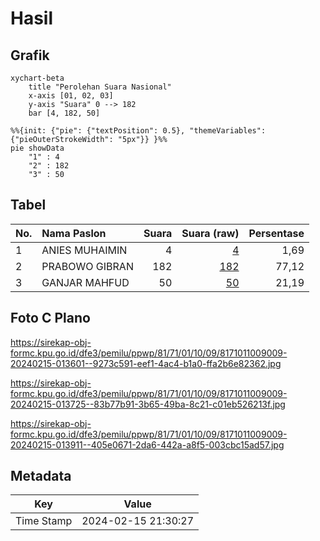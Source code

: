 # Hasil

## Grafik

```mermaid
xychart-beta
    title "Perolehan Suara Nasional"
    x-axis [01, 02, 03]
    y-axis "Suara" 0 --> 182
    bar [4, 182, 50]
```

```mermaid
%%{init: {"pie": {"textPosition": 0.5}, "themeVariables": {"pieOuterStrokeWidth": "5px"}} }%%
pie showData
    "1" : 4
    "2" : 182
    "3" : 50
```

## Tabel

| No. | Nama Paslon    | Suara | Suara (raw) | Persentase |
|:--- |:-------------- | -----:| -----------:| ----------:|
| 1   | ANIES MUHAIMIN | 4     | [4][p-1]    | 1,69       |
| 2   | PRABOWO GIBRAN | 182   | [182][p-2]  | 77,12      |
| 3   | GANJAR MAHFUD  | 50    | [50][p-3]   | 21,19      |


[p-1]: https://github.com/gigit-pemilu/pemilu-2024/blob/main/pilpres/hitung-suara/sub/81-maluku/sub/71-kota-ambon/sub/01-nusaniwe/sub/1009-kudamati/sub/009-tps/sub/paslon-1.txt
[p-2]: https://github.com/gigit-pemilu/pemilu-2024/blob/main/pilpres/hitung-suara/sub/81-maluku/sub/71-kota-ambon/sub/01-nusaniwe/sub/1009-kudamati/sub/009-tps/sub/paslon-2.txt
[p-3]: https://github.com/gigit-pemilu/pemilu-2024/blob/main/pilpres/hitung-suara/sub/81-maluku/sub/71-kota-ambon/sub/01-nusaniwe/sub/1009-kudamati/sub/009-tps/sub/paslon-3.txt

## Foto C Plano

https://sirekap-obj-formc.kpu.go.id/dfe3/pemilu/ppwp/81/71/01/10/09/8171011009009-20240215-013601--9273c591-eef1-4ac4-b1a0-ffa2b6e82362.jpg

https://sirekap-obj-formc.kpu.go.id/dfe3/pemilu/ppwp/81/71/01/10/09/8171011009009-20240215-013725--83b77b91-3b65-49ba-8c21-c01eb526213f.jpg

https://sirekap-obj-formc.kpu.go.id/dfe3/pemilu/ppwp/81/71/01/10/09/8171011009009-20240215-013911--405e0671-2da6-442a-a8f5-003cbc15ad57.jpg


## Metadata

| Key        | Value               |
| ---------- | ------------------- |
| Time Stamp | 2024-02-15 21:30:27 |



